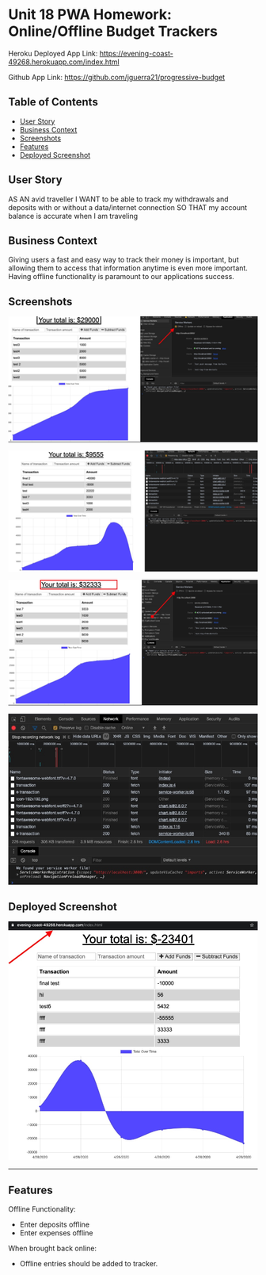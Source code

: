 # Unit 18 PWA Homework: Online/Offline Budget Trackers

Heroku Deployed App Link: https://evening-coast-49268.herokuapp.com/index.html

Github App Link: https://github.com/jguerra21/progressive-budget


## Table of Contents
* [User Story](#user-story)   
* [Business Context](#business-contect)  
* [Screenshots](#screenshots)  
* [Features](#features) 
* [Deployed Screenshot](#deployed-screenshot) 


## User Story
AS AN avid traveller
I WANT to be able to track my withdrawals and deposits with or without a data/internet connection
SO THAT my account balance is accurate when I am traveling

## Business Context
Giving users a fast and easy way to track their money is important, but allowing them to access that information anytime is even more important. Having offline functionality is paramount to our applications success.


## Screenshots

![](/images/screenshot1.jpeg)

![](/images/screenshot2.jpeg)

![](/images/screenshot4.jpeg)

![](/images/screenshot3.jpeg)

## Deployed Screenshot
![](/images/screenshot5.jpeg)

- - -

## Features
Offline Functionality:

  * Enter deposits offline
  * Enter expenses offline

When brought back online:
  * Offline entries should be added to tracker.
